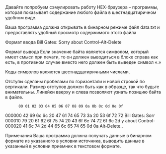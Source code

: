 Давайте попробуем сэмулировать работу HEX-браузера – программы, которая показывает содержание любого файла в шестнадцатиричном удобном виде.

Ваша программа должна открывать в бинарном режиме файл data.txt и предоставлять удобный просмотр содержимого этого файла 

Формат ввода
Bill Gates: Sorry about Control-Alt-Delete  

Формат вывода
Если значение байта является символом, который имеет смысл при печати, то он должен выводиться в блоке справа как есть, в противном случае вместо него должен быть выведен символ «.»

Коды символов являются шестнадцатиричными числами.

Отступы сделаны пробелами по горизонтали и новой строкой по вертикали. Размер отступов должен быть как в образце, так что будьте внимательны. Линейки вверху и слева позволяют узнать позицию байта в файле.

          00 01 02 03 04 05 06 07 08 09 0a 0b 0c 0d 0e 0f  
 
000000    42 69 6c 6c 20 47 61 74 65 73 3a 20 53 6f 72 72     Bill Gates: Sorr  
000010    79 20 61 62 6f 75 74 20 43 6f 6e 74 72 6f 6c 2d     y about Control-  
000020    41 6c 74 2d 44 65 6c 65 74 65 0d 0a                 Alt-Delete..

Примечания
Ваша программа должна получать данные в бинарном формате из указанного в условии источника, выводить данные в указанный в условии приемник в текстовом формате.
